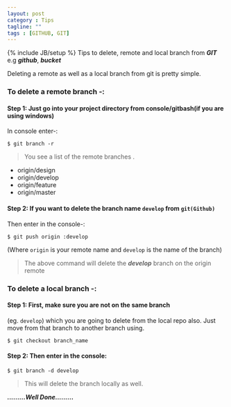 ```yaml
---
layout: post
category : Tips
tagline: ""
tags : [GITHUB, GIT]
---
```

{% include JB/setup %}
Tips to delete, remote and local branch from ***GIT*** e.g ***github***, ***bucket***

Deleting a remote as well as a local branch from git is pretty simple.
### To delete a remote branch -:

#### Step 1: Just go into your project directory from console/gitbash(if you are using windows)

In console enter-:

```
$ git branch -r
```

> You see a list of the remote branches .

* origin/design
* origin/develop
* origin/feature
* origin/master

#### Step 2: If you want to delete the branch name `develop` from `git(Github)`

Then enter in the console-:

```
$ git push origin :develop
```

(Where `origin` is your remote name and `develop` is the name of the branch)

> The above command will delete the ***develop*** branch on the origin remote

### To delete a local branch -:



#### Step 1: First, make sure you are not on the same branch

(eg. `develop`) which you are going to delete from the local repo also. Just move from that branch to another branch using.

```
$ git checkout branch_name
```

#### Step 2: Then enter in the console:

```
$ git branch -d develop
```

> This will delete the branch locally as well.

***.........Well Done.........***